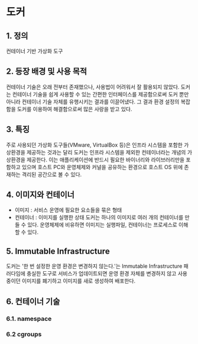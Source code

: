 # 도커

## 1. 정의
컨테이너 기반 가상화 도구

## 2. 등장 배경 및 사용 목적
컨테이너 기술은 오래 전부터 존재했으나, 사용법이 어려워서 잘 활용되지 않았다. 도커는 컨테이너 기술을 쉽게 사용할 수 있는 간편한 인터페이스를 제공함으로써 도커 뿐만 아니라 컨테이너 기술 자체를 유행시키는 결과를 이끌어냈다. 그 결과 환경 설정의 복잡함을 도커를 이용하여 해결함으로써 많은 사랑을 받고 있다.

## 3. 특징
주로 사용되던 가상화 도구들(VMware, VirtualBox 등)은 인프라 시스템을 포함한 가상환경을 제공하는 것과는 달리 도커는 인프라 시스템을 제외한 컨테이너라는 개념의 가상환경을 제공한다. 이는 애플리케이션에 반드시 필요한 바이너리와 라이브러리만을 포함하고 있으며 호스트 PC와 운영체제와 커널을 공유하는 환경으로 호스트 OS 위에 존재하는 격리된 공간으로 볼 수 있다.

## 4. 이미지와 컨테이너
- 이미지 : 서비스 운영에 필요한 요소들을 묶은 형태
- 컨테이너 : 이미지를 실행한 상태
도커는 하나의 이미지로 여러 개의 컨테이너를 만들 수 있다. 운영체제에 비유하면 이미지는 실행파일, 컨테이너는 프로세스로 이해할 수 있다.

## 5. Immutable Infrastructure
도커는 '한 번 설정한 운영 환경은 변경하지 않는다.'는 Immutable Infrastructure 패러다임에 충실한 도구로 서비스가 업데이트되면 운영 환경 자체를 변경하지 않고 사용 중이던 이미지를 폐기하고 이미지를 새로 생성하여 배포한다.

## 6. 컨테이너 기술

### 6.1. namespace

### 6.2 cgroups

